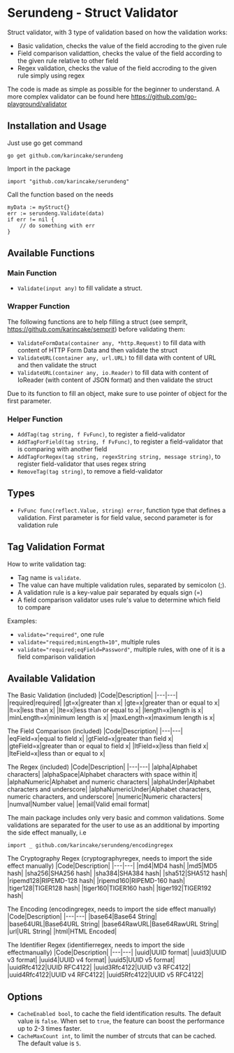 # Serundeng - Struct Validator
Struct validator, with 3 type of validation based on how the validation works:
- Basic validation, checks the value of the field accroding to the given rule
- Field comparison validattion, checks the value of the field according to the given rule relative to other field
- Regex validation, checks the value of the field accroding to the given rule simply using regex

The code is made as simple as possible for the beginner to understand. A more complex validator can be found here
https://github.com/go-playground/validator 

## Installation and Usage
Just use go get command

`go get github.com/karincake/serundeng`

Import in the package

`import "github.com/karincake/serundeng"`

Call the function based on the needs

```
myData := myStruct{}
err := serundeng.Validate(data)
if err != nil {
    // do something with err
}
```

## Available Functions
### Main Function
- `Validate(input any)` to fill validate a struct.

### Wrapper Function 
The following functions are to help filling a struct (see semprit, https://github.com/karincake/semprit) before validating them:
- `ValidateFormData(container any, *http.Request)` to fill data with content of HTTP Form Data and then validate the struct
- `ValidateURL(container any, url.URL)` to fill data with content of URL and then validate the struct
- `ValidateURL(container any, io.Reader)` to fill data with content of IoReader (with content of JSON format) and then validate the struct

Due to its function to fill an object, make sure to use pointer of object for the first parameter.

### Helper Function
- `AddTag(tag string, f FvFunc)`, to register a field-validator
- `AddTagForField(tag string, f FvFunc)`, to register a field-validator that is comparing with another field
- `AddTagForRegex(tag string, regexString string, message string)`, to register field-validator that uses regex string
- `RemoveTag(tag string)`, to remove a field-validator

## Types
- `FvFunc func(reflect.Value, string) error`, function type that defines a validation. First parameter is for field value, second parameter is for validation rule

## Tag Validation Format
How to write validation tag:
- Tag name is `validate`.
- The value can have multiple validation rules, separated by semicolon (;).
- A validation rule is a key-value pair separated by equals sign (=)
- A field comparison validator uses rule's value to determine which field to compare

Examples:
- `validate="required"`, one rule
- `validate="required;minLength=10"`, multiple rules
- `validate="required;eqField=Password"`, multiple rules, with one of it is a field comparison validation

## Available Validation
The Basic Validation (included)
|Code|Description|
|---|---|
|required|required|
|gt=x|greater than x|
|gte=x|greater than or equal to x|
|lt=x|less than x|
|lte=x|less than or equal to x|
|length=x|length is x|
|minLength=x|minimum length is x|
|maxLength=x|maximum length is x|

The Field Comparison (included)
|Code|Description|
|---|---|
|eqField=x|equal to field x|
|gtField=x|greater than field x|
|gteField=x|greater than or equal to field x|
|ltField=x|less than field x|
|lteField=x|less than or equal to x|

The Regex (included)
|Code|Description|
|---|---|
|alpha|Alphabet characters|
|alphaSpace|Alphabet characters with space within it|
|alphaNumeric|Alphabet and numeric characters|
|alphaUnder|Alphabet characters and underscore|
|alphaNumericUnder|Alphabet characters, numeric characters, and underscore|
|numeric|Numeric characters|
|numval|Number value|
|email|Valid email format|

The main package includes only very basic and common validations. Some validations are separated for the user to use as an additional by importing the side effect manually, i.e

`import _ github.com/karincake/serundeng/encodingregex`

The Cryptography Regex (cryptographyregex, needs to import the side effect manually)
|Code|Description|
|---|---|
|md4|MD4 hash|
|md5|MD5 hash|
|sha256|SHA256 hash|
|sha384|SHA384 hash|
|sha512|SHA512 hash|
|ripemd128|RIPEMD-128 hash|
|ripemd160|RIPEMD-160 hash|
|tiger128|TIGER128 hash|
|tiger160|TIGER160 hash|
|tiger192|TIGER192 hash|

The Encoding (encodingregex, needs to import the side effect manually)
|Code|Description|
|---|---|
|base64|Base64 String|
|base64URL|Base64URL String|
|base64RawURL|Base64RawURL String|
|url|URL String|
|html|HTML Encoded|

The Identifier Regex (identifierregex, needs to import the side effectmanually)
|Code|Description|
|---|---|
|uuid|UUID format|
|uuid3|UUID v3 format|
|uuid4|UUID v4 format|
|uuid5|UUID v5 format|
|uuidRfc4122|UUID RFC4122|
|uuid3Rfc4122|UUID v3 RFC4122|
|uuid4Rfc4122|UUID v4 RFC4122|
|uuid5Rfc4122|UUID v5 RFC4122|

## Options
- `CacheEnabled bool`, to cache the field identification results. The default value is `false`. When set to `true`, the feature can boost the performance up to 2-3 times faster.
- `CacheMaxCount int`, to limit the number of strcuts that can be cached. The default value is `5`.